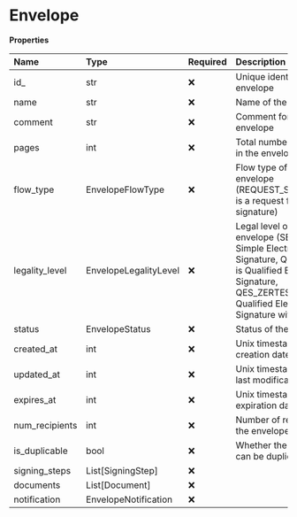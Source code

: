 # Envelope

**Properties**

| Name           | Type                  | Required | Description                                                                                                                                                             |
| :------------- | :-------------------- | :------- | :---------------------------------------------------------------------------------------------------------------------------------------------------------------------- |
| id\_           | str                   | ❌       | Unique identifier of the envelope                                                                                                                                       |
| name           | str                   | ❌       | Name of the envelope                                                                                                                                                    |
| comment        | str                   | ❌       | Comment for the envelope                                                                                                                                                |
| pages          | int                   | ❌       | Total number of pages in the envelope                                                                                                                                   |
| flow_type      | EnvelopeFlowType      | ❌       | Flow type of the envelope (REQUEST_SIGNATURE is a request for signature)                                                                                                |
| legality_level | EnvelopeLegalityLevel | ❌       | Legal level of the envelope (SES is Simple Electronic Signature, QES_EIDAS is Qualified Electronic Signature, QES_ZERTES is Qualified Electronic Signature with Zertes) |
| status         | EnvelopeStatus        | ❌       | Status of the envelope                                                                                                                                                  |
| created_at     | int                   | ❌       | Unix timestamp of the creation date                                                                                                                                     |
| updated_at     | int                   | ❌       | Unix timestamp of the last modification date                                                                                                                            |
| expires_at     | int                   | ❌       | Unix timestamp of the expiration date                                                                                                                                   |
| num_recipients | int                   | ❌       | Number of recipients in the envelope                                                                                                                                    |
| is_duplicable  | bool                  | ❌       | Whether the envelope can be duplicated                                                                                                                                  |
| signing_steps  | List[SigningStep]     | ❌       |                                                                                                                                                                         |
| documents      | List[Document]        | ❌       |                                                                                                                                                                         |
| notification   | EnvelopeNotification  | ❌       |                                                                                                                                                                         |
